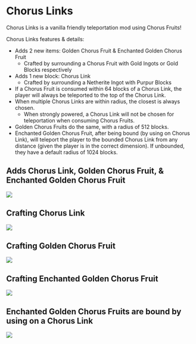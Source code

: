# Chorus Links
Chorus Links is a vanilla friendly teleportation mod using Chorus Fruits!

Chorus Links features & details:
- Adds 2 new items: Golden Chorus Fruit & Enchanted Golden Chorus Fruit
   - Crafted by surrounding a Chorus Fruit with Gold Ingots or Gold Blocks respectively
- Adds 1 new block: Chorus Link
   - Crafted by surrounding a Netherite Ingot with Purpur Blocks
- If a Chorus Fruit is consumed within 64 blocks of a Chorus Link, the player will always be teleported to the top of the Chorus Link.
- When multiple Chorus Links are within radius, the closest is always chosen.
   - When strongly powered, a Chorus Link will not be chosen for teleportation when consuming Chorus Fruits.
- Golden Chorus Fruits do the same, with a radius of 512 blocks.
- Enchanted Golden Chorus Fruit, after being bound (by using on Chorus Link), will teleport the player to the bounded Chorus Link from any distance (given the player is in the correct dimension). If unbounded, they have a default radius of 1024 blocks.

## Adds Chorus Link, Golden Chorus Fruit, & Enchanted Golden Chorus Fruit
![](https://i.imgur.com/cogHMyr.png)

## Crafting Chorus Link
![](https://i.imgur.com/uuXuSUy.png)

## Crafting Golden Chorus Fruit
![](https://i.imgur.com/3zAMYEw.png)

## Crafting Enchanted Golden Chorus Fruit
![](https://i.imgur.com/eWmoQfS.png)

## Enchanted Golden Chorus Fruits are bound by using on a Chorus Link
![](https://i.imgur.com/T81IJe2.png)
